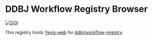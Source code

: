 # DDBJ Workflow Registry Browser

[![DOI](https://zenodo.org/badge/491369955.svg)](https://zenodo.org/badge/latestdoi/491369955)

This registry hosts [Yevis-web](https://github.com/sapporo-wes/yevis-web) for [ddbj/workflow-registry](https://github.com/ddbj/workflow-registry).
